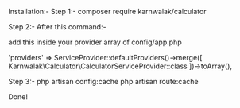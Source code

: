 Installation:-
Step 1:-
composer require karnwalak/calculator

Step 2:-
After this command:-

add this inside your provider array of config/app.php


  'providers' => ServiceProvider::defaultProviders()->merge([
        <!-- Your other code -->
        Karnwalak\Calculator\CalculatorServiceProvider::class
    ])->toArray(),

Step 3:- 
php artisan config:cache
php artisan route:cache

Done!


  

